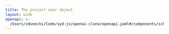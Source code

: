 ```yaml
---
title: The project user object
layout: wide
openapi: >-
  /Users/zdunecki/Code/xyd-js/openai-clone/openapi.yaml#/components/schemas/ProjectUser
---
```



